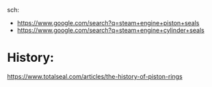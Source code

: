 sch:
- https://www.google.com/search?q=steam+engine+piston+seals
- https://www.google.com/search?q=steam+engine+cylinder+seals

# History:
https://www.totalseal.com/articles/the-history-of-piston-rings
